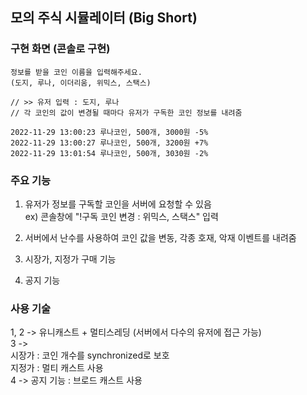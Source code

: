 ## 모의 주식 시뮬레이터 (Big Short)
### 구현 화면 (콘솔로 구현)
    정보를 받을 코인 이름을 입력해주세요.
    (도지, 루나, 이더리움, 위믹스, 스택스)

    // >> 유저 입력 : 도지, 루나
    // 각 코인의 값이 변경될 때마다 유저가 구독한 코인 정보를 내려줌

    2022-11-29 13:00:23 루나코인, 500개, 3000원 -5%
    2022-11-29 13:00:27 루나코인, 500개, 3200원 +7%
    2022-11-29 13:01:54 루나코인, 500개, 3030원 -2%


### 주요 기능
1. 유저가 정보를 구독할 코인을 서버에 요청할 수 있음   
ex) 콘솔창에 "!구독 코인 변경 : 위믹스, 스택스" 입력

2. 서버에서 난수를 사용하여 코인 값을 변동, 각종 호재, 악재 이벤트를 내려줌

3. 시장가, 지정가 구매 기능

4. 공지 기능

### 사용 기술
1, 2 -> 유니캐스트 + 멀티스레딩 (서버에서 다수의 유저에 접근 가능)   
3 ->    
시장가 : 코인 개수를 synchronized로 보호     
지정가 : 멀티 캐스트 사용   
4 -> 공지 기능 : 브로드 캐스트 사용
